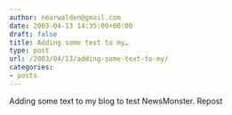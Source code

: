 ```yaml
---
author: nearwalden@gmail.com
date: 2003-04-13 14:35:09+00:00
draft: false
title: Adding some text to my…
type: post
url: /2003/04/13/adding-some-text-to-my/
categories:
- posts
---
```


Adding some text to my blog to test NewsMonster.  Repost



